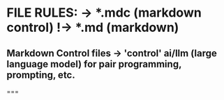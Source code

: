 # FILE RULES: -> *.mdc (markdown control) !-> *.md (markdown)
## Markdown Control files -> 'control' ai/llm (large language model) for pair programming, prompting, etc.
===
